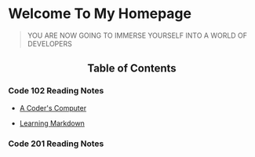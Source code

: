 # Welcome To My Homepage

> YOU ARE NOW GOING TO IMMERSE YOURSELF INTO A WORLD OF DEVELOPERS

## <p style="text-align: center;">Table of Contents</p>  

### Code 102 Reading Notes  
  
- [A Coder's Computer](https://jyoung57.github.io/reading-notes/code-102/02-TheCodersComputer)

- [Learning Markdown](https://jyoung57.github.io/reading-notes/code-102/01-Learning-Markdown)

### Code 201 Reading Notes  
